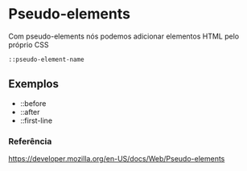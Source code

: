 # Pseudo-elements

Com pseudo-elements nós podemos adicionar elementos HTML pelo próprio CSS

`::pseudo-element-name`

## Exemplos

* ::before
* ::after
* ::first-line

### Referência

<https://developer.mozilla.org/en-US/docs/Web/Pseudo-elements>
